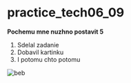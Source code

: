# practice_tech06_09
**Pochemu mne nuzhno postavit 5**
1. Sdelal zadanie
1. Dobavil kartinku
1. I potomu chto potomu

![beb](https://www.google.com/imgres?imgurl=https%3A%2F%2Fmur-mur.top%2Fuploads%2Fposts%2F2023-04%2F1682868613_mur-mur-top-p-otkritka-vsegda-pozhaluista-instagram-1.jpg&tbnid=N22nDIvjihmQmM&vet=12ahUKEwin8cbphJaBAxXVu4sKHZcoAXIQMygLegQIARBo..i&imgrefurl=https%3A%2F%2Fmur-mur.top%2F53807-otkrytka-vsegda-pozhalujsta.html&docid=xXLNDA1r_hD6BM&w=1080&h=1080&q=%D0%BF%D0%BE%D0%B6%D0%B0%D0%BB%D1%83%D0%B9%D1%81%D1%82%D0%B0&ved=2ahUKEwin8cbphJaBAxXVu4sKHZcoAXIQMygLegQIARBo)



